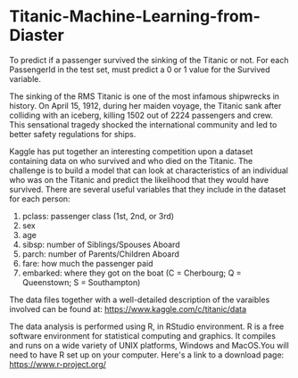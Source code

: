 # Titanic-Machine-Learning-from-Diaster
To predict if a passenger survived the sinking of the Titanic or not. For each PassengerId in the test set, must predict a 0 or 1 value for the Survived variable.

The sinking of the RMS Titanic is one of the most infamous shipwrecks in history.  On April 15, 1912, during her maiden voyage, the Titanic sank after colliding with an iceberg, killing 1502 out of 2224 passengers and crew.
This sensational tragedy shocked the international community and led to better safety regulations for ships.

Kaggle has put together an interesting competition upon a dataset containing data on who survived and who died on the Titanic. 
The challenge is to build a model that can look at characteristics of an individual who was on the Titanic and predict the likelihood that they would have survived. 
There are several useful variables that they include in the dataset for each person:
1. pclass: passenger class (1st, 2nd, or 3rd)
2. sex
3. age
4. sibsp: number of Siblings/Spouses Aboard
5. parch: number of Parents/Children Aboard
6. fare: how much the passenger paid
7. embarked: where they got on the boat (C = Cherbourg; Q = Queenstown; S = Southampton)

The data files together with a well-detailed description of the varaibles involved can be found at: https://www.kaggle.com/c/titanic/data

The data analysis is performed using R, in RStudio environment. R is a free software environment for statistical computing and graphics. 
It compiles and runs on a wide variety of UNIX platforms, Windows and MacOS.You will need to have R set up on your computer. 
Here's a link to a download page: https://www.r-project.org/

